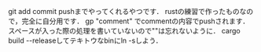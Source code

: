 git add commit pushまでやってくれるやつです．
rustの練習で作ったものなので，完全に自分用です．
gp "comment"
でcommentの内容でpushされます．
スペースが入った際の処理を書いていないので""は忘れないように．
cargo build --releaseしてテキトウなbinにln -sしよう．